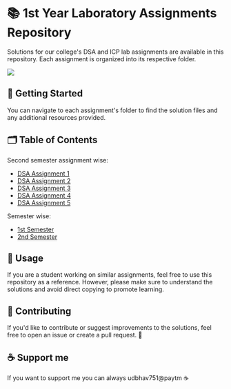 # 📚 1st Year Laboratory Assignments Repository

Solutions for our college's DSA and ICP lab assignments are available in this repository. Each assignment is organized into its respective folder.

![](https://komarev.com/ghpvc/?username=Udbhav227&abbreviated=true)

## 🚀 Getting Started

You can navigate to each assignment's folder to find the solution files and any additional resources provided.

## 🗂️ Table of Contents

Second semester assignment wise:
- [DSA Assignment 1](https://github.com/Udbhav227/College-Assignments/tree/main/Sem%202/Assignment1)
- [DSA Assignment 2](https://github.com/Udbhav227/College-Assignments/tree/main/Sem%202/Assignment2)
- [DSA Assignment 3](https://github.com/Udbhav227/College-Assignments/tree/main/Sem%202/Assignment3)
- [DSA Assignment 4](https://github.com/Udbhav227/College-Assignments/tree/main/Sem%202/Assignment4)
- [DSA Assignment 5](https://github.com/Udbhav227/College-Assignments/tree/main/Sem%202/Assignment5)

Semester wise:
- [1st Semester](https://github.com/Udbhav227/College-Assignments/tree/main/Sem%201)
- [2nd Semester](https://github.com/Udbhav227/College-Assignments/tree/main/Sem%202)

## 📝 Usage

If you are a student working on similar assignments, feel free to use this repository as a reference. However, please make sure to understand the solutions and avoid direct copying to promote learning.

## 🤝 Contributing

If you'd like to contribute or suggest improvements to the solutions, feel free to open an issue or create a pull request. 🌟

## ☕ Support me

If you want to support me you can always udbhav751@paytm ☕
